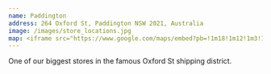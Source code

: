 ```yaml
---
name: Paddington
address: 264 Oxford St, Paddington NSW 2021, Australia
image: /images/store_locations.jpg
map: <iframe src="https://www.google.com/maps/embed?pb=!1m18!1m12!1m3!1d3312.1812734110526!2d151.22526095061028!3d-33.884984980556965!2m3!1f0!2f0!3f0!3m2!1i1024!2i768!4f13.1!3m3!1m2!1s0x6b12ae05e0897a1b%3A0x6925fb822e8f96a1!2sThe+Academy+Brand!5e0!3m2!1sen!2sid!4v1488021242968" width="600" height="450" frameborder="0" style="border:0" allowfullscreen></iframe>
---
```

One of our biggest stores in the famous Oxford St shipping district. 
